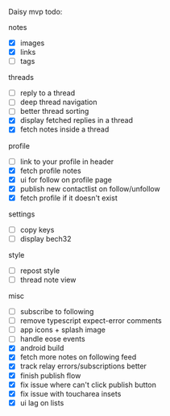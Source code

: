 Daisy mvp todo:

notes

- [x] images
- [x] links
- [ ] tags

threads

- [ ] reply to a thread
- [ ] deep thread navigation
- [ ] better thread sorting
- [x] display fetched replies in a thread
- [x] fetch notes inside a thread

profile

- [ ] link to your profile in header
- [x] fetch profile notes
- [x] ui for follow on profile page
- [x] publish new contactlist on follow/unfollow
- [x] fetch profile if it doesn't exist

settings

- [ ] copy keys
- [ ] display bech32

style

- [ ] repost style
- [ ] thread note view

misc

- [ ] subscribe to following
- [ ] remove typescript expect-error comments
- [ ] app icons + splash image
- [ ] handle eose events
- [x] android build
- [x] fetch more notes on following feed
- [x] track relay errors/subscriptions better
- [x] finish publish flow
- [x] fix issue where can't click publish button
- [x] fix issue with toucharea insets
- [x] ui lag on lists
